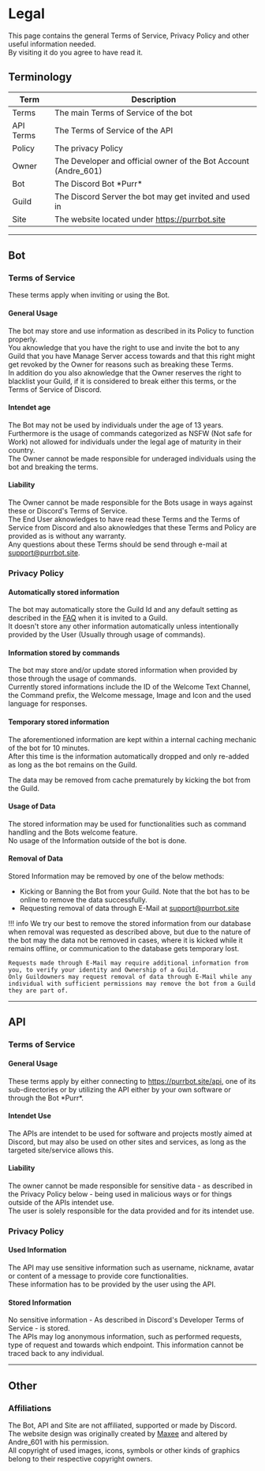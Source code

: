 # Legal
This page contains the general Terms of Service, Privacy Policy and other useful information needed.  
By visiting it do you agree to have read it.

## Terminology

| Term      | Description                                                     |
| --------- | --------------------------------------------------------------- |
| Terms     | The main Terms of Service of the bot                            |
| API Terms | The Terms of Service of the API                                 |
| Policy    | The privacy Policy                                              |
| Owner     | The Developer and official owner of the Bot Account (Andre_601) |
| Bot       | The Discord Bot \*Purr*                                         |
| Guild     | The Discord Server the bot may get invited and used in          |
| Site      | The website located under https://purrbot.site                  |

----
## Bot

### Terms of Service
These terms apply when inviting or using the Bot.  

#### General Usage
The bot may store and use information as described in its Policy to function properly.  
You aknowledge that you have the right to use and invite the bot to any Guild that you have Manage Server access towards and that this right might get revoked by the Owner for reasons such as breaking these Terms.  
In addition do you also aknowledge that the Owner reserves the right to blacklist your Guild, if it is considered to break either this terms, or the Terms of Service of Discord.

#### Intendet age
The Bot may not be used by individuals under the age of 13 years.  
Furthermore is the usage of commands categorized as NSFW (Not safe for Work) not allowed for individuals under the legal age of maturity in their country.  
The Owner cannot be made responsible for underaged individuals using the bot and breaking the terms.

#### Liability
The Owner cannot be made responsible for the Bots usage in ways against these or Discord's Terms of Service.  
The End User aknowledges to have read these Terms and the Terms of Service from Discord and also aknowledges that these Terms and Policy are provided as is without any warranty.  
Any questions about these Terms should be send through e-mail at support@purrbot.site.

### Privacy Policy

#### Automatically stored information
The bot may automatically store the Guild Id and any default setting as described in the [FAQ](../bot/faq) when it is invited to a Guild.  
It doesn't store any other information automatically unless intentionally provided by the User (Usually through usage of commands).

#### Information stored by commands
The bot may store and/or update stored information when provided by those through the usage of commands.  
Currently stored informations include the ID of the Welcome Text Channel, the Command prefix, the Welcome message, Image and Icon and the used language for responses.

#### Temporary stored information
The aforementioned information are kept within a internal caching mechanic of the bot for 10 minutes.  
After this time is the information automatically dropped and only re-added as long as the bot remains on the Guild.

The data may be removed from cache prematurely by kicking the bot from the Guild.

#### Usage of Data
The stored information may be used for functionalities such as command handling and the Bots welcome feature.  
No usage of the Information outside of the bot is done.

#### Removal of Data
Stored Information may be removed by one of the below methods:

- Kicking or Banning the Bot from your Guild. Note that the bot has to be online to remove the data successfully.
- Requesting removal of data through E-Mail at support@purrbot.site

!!! info
    We try our best to remove the stored information from our database when removal was requested as described above, but due to the nature of the bot may the data not be removed in cases, where it is kicked while it remains offline, or communication to the database gets temporary lost.
    
    Requests made through E-Mail may require additional information from you, to verify your identity and Ownership of a Guild.  
    Only Guildowners may request removal of data through E-Mail while any individual with sufficient permissions may remove the bot from a Guild they are part of.

----
## API

### Terms of Service

#### General Usage
These terms apply by either connecting to https://purrbot.site/api, one of its sub-directories or by utilizing the API either by your own software or through the Bot \*Purr*.  

#### Intendet Use
The APIs are intendet to be used for software and projects mostly aimed at Discord, but may also be used on other sites and services, as long as the targeted site/service allows this.

#### Liability
The owner cannot be made responsible for sensitive data - as described in the Privacy Policy below - being used in malicious ways or for things outside of the APIs intendet use.  
The user is solely responsible for the data provided and for its intendet use.

### Privacy Policy

#### Used Information
The API may use sensitive information such as username, nickname, avatar or content of a message to provide core functionalities.  
These information has to be provided by the user using the API.  

#### Stored Information
No sensitive information - As described in Discord's Developer Terms of Service - is stored.  
The APIs may log anonymous information, such as performed requests, type of request and towards which endpoint. This information cannot be traced back to any individual.

----
## Other

### Affiliations
The Bot, API and Site are not affiliated, supported or made by Discord.  
The website design was originally created by [Maxee](https://notmaxee.bitbucket.io/) and altered by Andre_601 with his permission.  
All copyright of used images, icons, symbols or other kinds of graphics belong to their respective copyright owners.
